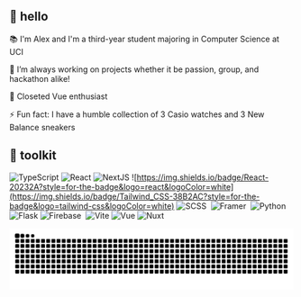 ## 💫 hello

📚 I'm Alex and I'm a third-year student majoring in Computer Science at UCI

🔭 I’m always working on projects whether it be passion, group, and hackathon alike!

🫣 Closeted Vue enthusiast

⚡️ Fun fact: I have a humble collection of 3 Casio watches and 3 New Balance sneakers

## 🧰 toolkit

![TypeScript](https://img.shields.io/badge/TypeScript-007ACC?style=for-the-badge&logo=typescript&logoColor=white)
![React](https://img.shields.io/badge/React-20232A?style=for-the-badge&logo=react&logoColor=white)
![NextJS](https://img.shields.io/badge/next%20js-000000?style=for-the-badge&logo=nextdotjs&logoColor=white)
![https://img.shields.io/badge/React-20232A?style=for-the-badge&logo=react&logoColor=white](https://img.shields.io/badge/Tailwind_CSS-38B2AC?style=for-the-badge&logo=tailwind-css&logoColor=white)
![SCSS](https://img.shields.io/badge/Sass-CC6699?style=for-the-badge&logo=sass&logoColor=white)&nbsp;
![Framer](https://img.shields.io/badge/Framer-black?style=for-the-badge&logo=framer&logoColor=white)&nbsp;
![Python](https://img.shields.io/badge/Python-3670A0?style=for-the-badge&logo=python&logoColor=white)&nbsp;
![Flask](https://img.shields.io/badge/Flask-000000?style=for-the-badge&logo=flask&logoColor=white)
![Firebase](https://img.shields.io/badge/Firebase-orange?logo=firebase&logoColor=white&style=for-the-badge)&nbsp;
![Vite](https://img.shields.io/badge/Vite-B73BFE?style=for-the-badge&logo=vite&logoColor=white)
![Vue](https://img.shields.io/badge/Vue%20js-35495E?style=for-the-badge&logo=vuedotjs&logoColor=white)
![Nuxt](https://img.shields.io/badge/nuxt%20js-00C58E?style=for-the-badge&logo=nuxtdotjs&logoColor=white)


<picture>
  <source media="(prefers-color-scheme: dark)" srcset="https://raw.githubusercontent.com/alexespejo/alexespejo/output/github-contribution-grid-snake-dark.svg">
  <source media="(prefers-color-scheme: light)" srcset="https://raw.githubusercontent.com/alexespejo/alexespejo/output/github-contribution-grid-snake.svg">
  <img alt="github contribution grid snake animation" src="https://raw.githubusercontent.com/alexespejo/alexespejo/output/github-contribution-grid-snake.svg">
</picture>
